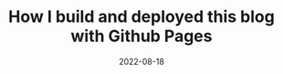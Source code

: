 ---
title: How I build and deployed this blog with Github Pages
date: '2022-08-18'
type: blog
draft: true
---